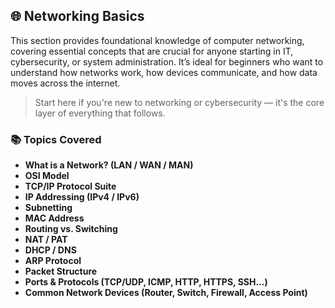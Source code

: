 ## 🌐 Networking Basics

This section provides foundational knowledge of computer networking, covering essential concepts that are crucial for anyone starting in IT, cybersecurity, or system administration. It’s ideal for beginners who want to understand how networks work, how devices communicate, and how data moves across the internet.

> Start here if you're new to networking or cybersecurity — it's the core layer of everything that follows.

### 📚 Topics Covered

- **What is a Network? (LAN / WAN / MAN)**
- **OSI Model**
- **TCP/IP Protocol Suite**
- **IP Addressing (IPv4 / IPv6)**
- **Subnetting**
- **MAC Address**
- **Routing vs. Switching**
- **NAT / PAT**
- **DHCP / DNS**
- **ARP Protocol**
- **Packet Structure**
- **Ports & Protocols (TCP/UDP, ICMP, HTTP, HTTPS, SSH...)**
- **Common Network Devices (Router, Switch, Firewall, Access Point)**
